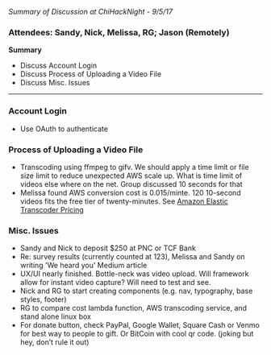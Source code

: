 _Summary of Discussion at ChiHackNight - 9/5/17_

### Attendees: Sandy, Nick, Melissa, RG; Jason (Remotely)

**Summary**

- Discuss Account Login
- Discuss Process of Uploading a Video File
- Discuss Misc. Issues

- - - 

### Account Login

- Use OAuth to authenticate

### Process of Uploading a Video File

- Transcoding using ffmpeg to gifv. We should apply a time limit or file size limit to reduce unexpected AWS scale up. What is time limit of videos else where on the net. Group discussed 10 seconds for that
- Melissa found AWS conversion cost is 0.015/minte. 120 10-second videos fits the free tier of twenty-minutes. See [Amazon Elastic Transcoder Pricing](https://aws.amazon.com/elastictranscoder/pricing/)

### Misc. Issues

- Sandy and Nick to deposit $250 at PNC or TCF Bank
- Re: survey results (currently counted at 123), Melissa and Sandy on writing 'We heard you' Medium article
- UX/UI nearly finished. Bottle-neck was video upload. Will framework allow for instant video capture? Will need to test and see. 
- Nick and RG to start creating components (e.g. nav, typography, base styles, footer)
- RG to compare cost lambda function, AWS transcoding service, and stand alone linux box
- For donate button, check PayPal, Google Wallet, Square Cash or Venmo for best way to people to gift. Or BitCoin with cool qr code. (joking but hey, don’t rule it out)
